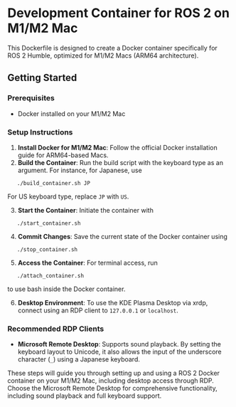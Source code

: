 # Development Container for ROS 2 on M1/M2 Mac

This Dockerfile is designed to create a Docker container specifically for ROS 2 Humble, optimized for M1/M2 Macs (ARM64 architecture).

## Getting Started

### Prerequisites
- Docker installed on your M1/M2 Mac

### Setup Instructions

1. **Install Docker for M1/M2 Mac**: 
   Follow the official Docker installation guide for ARM64-based Macs.
2. **Build the Container**: 
   Run the build script with the keyboard type as an argument. For instance, for Japanese, use

```
   ./build_container.sh JP
```

   For US keyboard type, replace `JP` with `US`.
   
3. **Start the Container**: 
   Initiate the container with

```
   ./start_container.sh
```
   
4. **Commit Changes**: 
   Save the current state of the Docker container using

```
   ./stop_container.sh
```
   
5. **Access the Container**: 
   For terminal access, run

```
   ./attach_container.sh
```

   to use bash inside the Docker container.
   
6. **Desktop Environment**: 
   To use the KDE Plasma Desktop via xrdp, connect using an RDP client to `127.0.0.1` or `localhost`.

### Recommended RDP Clients

- **Microsoft Remote Desktop**: 
  Supports sound playback. By setting the keyboard layout to Unicode, it also allows the input of the underscore character (`_`) using a Japanese keyboard.

These steps will guide you through setting up and using a ROS 2 Docker container on your M1/M2 Mac, including desktop access through RDP. Choose the Microsoft Remote Desktop for comprehensive functionality, including sound playback and full keyboard support.
